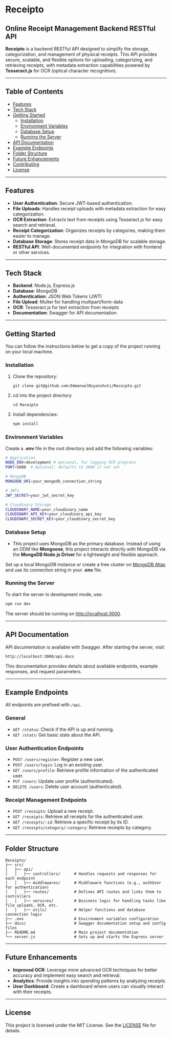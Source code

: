 # Receipto

## Online Receipt Management Backend RESTful API

**Receipto** is a backend RESTful API designed to simplify the storage, categorization, and management of physical receipts. This API provides secure, scalable, and flexible options for uploading, categorizing, and retrieving receipts, with metadata extraction capabilities powered by **Tesseract.js** for OCR (optical character recognition).

---

## Table of Contents

- [Features](#features)
- [Tech Stack](#tech-stack)
- [Getting Started](#getting-started)
  - [Installation](#installation)
  - [Environment Variables](#environment-variables)
  - [Database Setup](#database-setup)
  - [Running the Server](#running-the-server)
- [API Documentation](#api-documentation)
- [Example Endpoints](#example-endpoints)
- [Folder Structure](#folder-structure)
- [Future Enhancements](#future-enhancements)
- [Contributing](#contributing)
- [License](#license)

---

## Features

- **User Authentication**: Secure JWT-based authentication.
- **File Uploads**: Handles receipt uploads with metadata extraction for easy categorization.
- **OCR Extraction**: Extracts text from receipts using Tesseract.js for easy search and retrieval.
- **Receipt Categorization**: Organizes receipts by categories, making them easier to manage.
- **Database Storage**: Stores receipt data in MongoDB for scalable storage.
- **RESTful API**: Well-documented endpoints for integration with frontend or other services.

---

## Tech Stack

- **Backend**: Node.js, Express.js
- **Database**: MongoDB
- **Authentication**: JSON Web Tokens (JWT)
- **File Upload**: Multer for handling multipart/form-data
- **OCR**: Tesseract.js for text extraction from receipts
- **Documentation**: Swagger for API documentation

---

## Getting Started

You can follow the instructions below to get a copy of the project running on your local machine.

### Installation

1. Clone the repository:

   ```bash
   git clone git@github.com:EmmanuelNiyonshuti/Receipto.git

2. cd into the project directory
   ```
   cd Receipto
   ```

3. Install dependencies:

   ```bash
   npm install
   ```

### Environment Variables

Create a **.env** file in the root directory and add the following variables:

```bash
# Application
NODE_ENV=development # optional, for logging OCR progress
PORT=5000  # Optional; defaults to 3000 if not set

# MongoDB
MONGODB_URI=your_mongodb_connection_string

# JWTs
JWT_SECRET=your_jwt_secret_key

# Cloudinary Storage
CLOUDINARY_NAME=your_cloudinary_name
CLOUDINARY_API_KEY=your_cloudinary_api_key
CLOUDINARY_SECRET_KEY=your_cloudinary_secret_key
```

### Database Setup
   - This project uses MongoDB as the primary database. Instead of using an ODM like **Mongoose**, this project interacts directly with MongoDB via the **MongoDB Node.js Driver** for a lightweight and flexible approach.  

Set up a local MongoDB instance or create a free cluster on [MongoDB Atlas](https://www.mongodb.com/atlas/database) and use its connection string in your **.env** file.

### Running the Server

To start the server in development mode, use:

```bash
npm run dev
```

The server should be running on [http://localhost:3000](http://localhost:5000).

---

## API Documentation

API documentation is available with Swagger. After starting the server, visit:

```plaintext
http://localhost:3000/api-docs
```

This documentation provides details about available endpoints, example responses, and request parameters.

---

## Example Endpoints

All endpoints are prefixed with `/api`.

### General

- `GET /status`: Check if the API is up and running.
- `GET /stats`: Get basic stats about the API.

### User Authentication Endpoints

- `POST /users/register`: Register a new user.
- `POST /users/login`: Log in an existing user.
- `GET /users/profile`: Retrieve profile information of the authenticated user.
- `PUT /users`: Update user profile (authenticated).
- `DELETE /users`: Delete user account (authenticated).

### Receipt Management Endpoints

- `POST /receipts`: Upload a new receipt.
- `GET /receipts`: Retrieve all receipts for the authenticated user.
- `GET /receipts/:id`: Retrieve a specific receipt by its ID.
- `GET /receipts/category/:category`: Retrieve receipts by category.

---

## Folder Structure

```plaintext
Receipto/
├── src/
│   ├── api/
│   │   ├── controllers/      # Handles requests and responses for each endpoint
│   │   ├── middlewares/      # Middleware functions (e.g., authUser for authentication)
│   │   ├── routes/           # Defines API routes and links them to controllers
│   │   ├── services/         # Business logic for handling tasks like file uploads, OCR, etc.
│   │   ├── utils/            # Helper functions and database connection logic
├── .env                      # Environment variables configuration
├── docs/                     # Swagger documentation setup and config files
├── README.md                 # Main project documentation
└── server.js                 # Sets up and starts the Express server
```
---

## Future Enhancements
- **Improved OCR**: Leverage more advanced OCR techniques for better accuracy and implement easy search and retrieval.
- **Analytics**: Provide insights into spending patterns by analyzing receipts.
- **User Dashboard**: Create a dashboard where users can visually interact with their receipts.

---

## License

This project is licensed under the MIT License. See the [LICENSE](LICENSE) file for details.